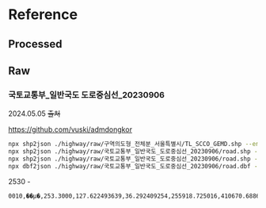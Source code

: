 # Reference

## Processed

## Raw

### 국토교통부\_일반국도 도로중심선\_20230906

2024.05.05
~~출처~~

https://github.com/vuski/admdongkor

```sh
npx shp2json ./highway/raw/구역의도형_전체분_서울특별시/TL_SCCO_GEMD.shp --encoding euc-kr > test3.json
npx shp2json ./highway/raw/국토교통부_일반국도_도로중심선_20230906/road.shp --encoding euc-kr > test4.json
npx shp2json ./highway/raw/국토교통부_일반국도_도로중심선_20230906/road.shp --encoding euc-kr -n > test4.shp.json
npx dbf2json ./highway/raw/국토교통부_일반국도_도로중심선_20230906/road.dbf --encoding euc-kr -n > test4.dbf.json
```

2530 -
```text
0010,��μ�,253.3000,127.622493639,36.292409254,255918.725016,410670.688684
```